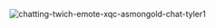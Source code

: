 ![chatting-twich-emote-xqc-asmongold-chat-tyler1](https://github.com/user-attachments/assets/405aa479-fc8b-4bfb-b514-0a37e8965632)
